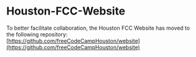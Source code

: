 # Houston-FCC-Website

To better facilitate collaboration, the Houston FCC Website has moved to the following repository: [https://github.com/freeCodeCampHouston/website](https://github.com/freeCodeCampHouston/website)
